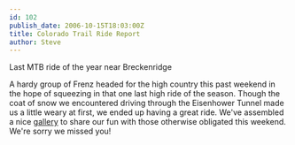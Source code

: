 ```yaml
---
id: 102
publish_date: 2006-10-15T18:03:00Z
title: Colorado Trail Ride Report
author: Steve
---
```

  
Last MTB ride of the year near Breckenridge

A hardy group of Frenz headed for the high country this past weekend in the hope of squeezing in that one last high ride of the season. Though the coat of snow we encountered driving through the Eisenhower Tunnel made us a little weary at first, we ended up having a great ride. We've assembled a nice [gallery](http://picasaweb.google.com/flagstafffrenzy/ColoradoTrailRide) to share our fun with those otherwise obligated this weekend. We're sorry we missed you!